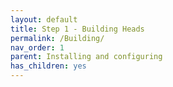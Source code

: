 ```yaml
---
layout: default
title: Step 1 - Building Heads
permalink: /Building/
nav_order: 1
parent: Installing and configuring
has_children: yes
---
```


